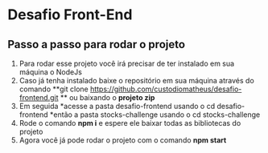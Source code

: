 # Desafio Front-End

## Passo a passo para rodar o projeto
1. Para rodar esse projeto você irá precisar de ter instalado em sua máquina o NodeJs
2. Caso já tenha instalado baixe o repositório em sua máquina através do comando **git clone https://github.com/custodiomatheus/desafio-frontend.git ** ou baixando o **projeto zip**
4. Em seguida
	*acesse a pasta desafio-frontend usando o cd desafio-frontend
	*então a pasta stocks-challenge usando o cd stocks-challenge
5. Rode o comando **npm i** e espere ele baixar todas as bibliotecas do projeto
6. Agora você já pode rodar o projeto com o comando **npm start**
